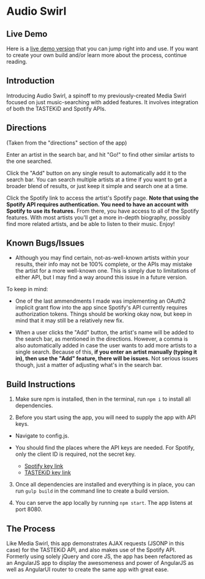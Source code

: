 # Audio Swirl

## Live Demo

Here is a [live demo version](http://audio-swirl-123.herokuapp.com/) that you can jump right into and use. If you want to create your own build and/or learn more about the process, continue reading.


## Introduction

Introducing Audio Swirl, a spinoff to my previously-created Media Swirl focused on just music-searching with added features. It involves integration of both the TASTEKiD and Spotify APIs.

## Directions

(Taken from the "directions" section of the app)

Enter an artist in the search bar, and hit "Go!" to find other similar artists to the one searched.

Click the "Add" button on any single result to automatically add it to the search bar. You can search multiple artists at a time if you want to get a broader blend of results, or just keep it simple and search one at a time.

Click the Spotify link to access the artist's Spotify page. **Note that using the Spotify API requires authentication. You need to have an account with Spotify to use its features.** From there, you have access to all of the Spotify features. With most artists you'll get a more in-depth biography, possibly find more related artists, and be able to listen to their music.
Enjoy!

## Known Bugs/Issues

* Although you may find certain, not-as-well-known artists within your results, their info may not be 100% complete, or the APIs may mistake the artist for a more well-known one. This is simply due to limitations of either API, but I may find a way around this issue in a future version. 

To keep in mind:

* One of the last ammendments I made was implementing an OAuth2 implicit grant flow into the app since Spotify's API currently requires authorization tokens. Things should be working okay now, but keep in mind that it may still be a relatively new fix.

* When a user clicks the "Add" button, the artist's name will be added to the search bar, as mentioned in the directions. However, a comma is also automatically added in case the user wants to add more artists to a single search. Because of this, **if you enter an artist manually (typing it in), then use the "Add" feature, there will be issues.** Not serious issues though, just a matter of adjusting what's in the search bar. 

## Build Instructions

1. Make sure npm is installed, then in the terminal, run `npm i` to install all dependencies.

2. Before you start using the app, you will need to supply the app with API keys.

  * Navigate to config.js.

  * You should find the places where the API keys are needed. For Spotify, only the client ID is required, not the secret key.

  	* [Spotify key link](https://developer.spotify.com/web-api/)
  	* [TASTEKiD key link](https://www.tastekid.com/read/api)

3. Once all dependencies are installed and everything is in place, you can run `gulp build` in the command line to create a build version.

4. You can serve the app locally by running `npm start`. The app listens at port 8080.

## The Process

Like Media Swirl, this app demonstrates AJAX requests (JSONP in this case) for the TASTEKiD API, and also makes use of the Spotify API. Formerly using solely jQuery and core JS, the app has been refactored as an AngularJS app to display the awesomeness and power of AngularJS as well as AngularUI router to create the same app with great ease.


